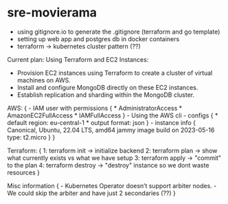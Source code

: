 # sre-movierama

- using gitignore.io to generate the .gitignore (terraform and go template)
- setting up web app and postgres db in docker containers
- terraform -> kubernetes cluster pattern (??)

Current plan:
Using Terraform and EC2 Instances:
   - Provision EC2 instances using Terraform to create a cluster of virtual machines on AWS.
   - Install and configure MongoDB directly on these EC2 instances.
   - Establish replication and sharding within the MongoDB cluster.

AWS: {
    - IAM user with permissions {
        * AdministratorAccess
        * AmazonEC2FullAccess
        * IAMFullAccess
    }
    - Using the AWS cli
    - configs {
        * default region: eu-central-1
        * output format: json
    }
    - instance info {
        Canonical, Ubuntu, 22.04 LTS, amd64 jammy image build on 2023-05-16
        type: t2.micro
    }
}

Terraform: {
    1: terraform init -> initialize backend
    2: terraform plan -> show what currently exists vs what we have setup
    3: terraform apply -> "commit" to the plan
    4: terraform destroy -> "destroy" instance so we dont waste resources
}

Misc information {
    - Kubernetes Operator doesn’t support arbiter nodes.
    - We could skip the arbiter and have just 2 secondaries (??)
}